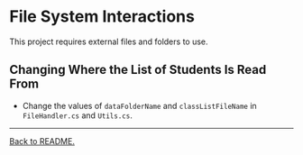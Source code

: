 # File System Interactions

This project requires external files and folders to use.

## Changing Where the List of Students Is Read From

-   Change the values of `dataFolderName` and `classListFileName` in `FileHandler.cs` and `Utils.cs`.

---

[Back to README.](../README.md)
